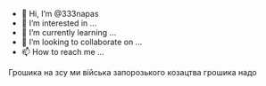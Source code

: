 - 👋 Hi, I’m @333napas
- 👀 I’m interested in ...
- 🌱 I’m currently learning ...
- 💞️ I’m looking to collaborate on ...
- 📫 How to reach me ...

<!---
333napas/333napas is a ✨ special ✨ repository because its `README.md` (this file) appears on your GitHub profile.
You can click the Preview link to take a look at your changes.
--->
Грошика на зсу ми війська запорозького козацтва грошика надо
